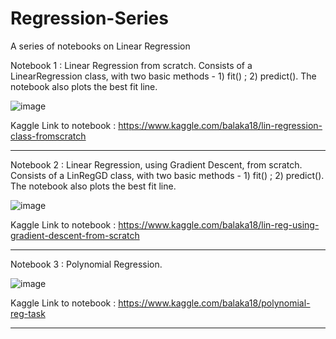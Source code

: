 # Regression-Series
A series of notebooks on Linear Regression

Notebook 1 : Linear Regression from scratch. Consists of a LinearRegression class, with two basic methods - 1) fit() ; 2) predict(). The notebook also plots the best fit line.

![image](https://user-images.githubusercontent.com/49288068/83112439-c87ee080-a0e3-11ea-8a3a-21c6cdc289ab.png)

Kaggle Link to notebook : https://www.kaggle.com/balaka18/lin-regression-class-fromscratch
__________________________________________________________________________________________________________________________________________

Notebook 2 : Linear Regression, using Gradient Descent, from scratch. Consists of a LinRegGD class, with two basic methods - 1) fit() ; 2) predict(). The notebook also plots the best fit line.

![image](https://user-images.githubusercontent.com/49288068/83664750-09955a00-a5e8-11ea-8ce5-12f4286dfa46.png)

Kaggle Link to notebook : https://www.kaggle.com/balaka18/lin-reg-using-gradient-descent-from-scratch
__________________________________________________________________________________________________________________________________________

Notebook 3 : Polynomial Regression.

![image](https://user-images.githubusercontent.com/49288068/84427315-5c06f400-ac42-11ea-8fcc-5dd1341229bc.png)

Kaggle Link to notebook : https://www.kaggle.com/balaka18/polynomial-reg-task
__________________________________________________________________________________________________________________________________________
